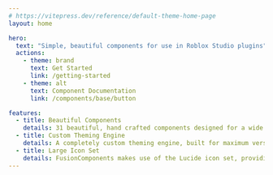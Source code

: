 ```yaml
---
# https://vitepress.dev/reference/default-theme-home-page
layout: home

hero:
  text: "Simple, beautiful components for use in Roblox Studio plugins"
  actions:
    - theme: brand
      text: Get Started
      link: /getting-started
    - theme: alt
      text: Component Documentation
      link: /components/base/button

features:
  - title: Beautiful Components
    details: 31 beautiful, hand crafted components designed for a wide range of use cases in plugins.
  - title: Custom Theming Engine
    details: A completely custom theming engine, built for maximum versatility, extendability and ease of use.
  - title: Large Icon Set
    details: FusionComponents makes use of the Lucide icon set, providing a consistent set of icons for all components.
---
```

